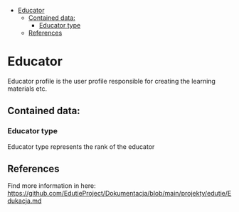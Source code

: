 <!-- TOC -->

* [Educator](#educator)
    * [Contained data:](#contained-data)
        * [Educator type](#educator-type)
    * [References](#references)

<!-- TOC -->

# Educator

Educator profile is the user profile responsible for creating the learning materials etc.

## Contained data:

### Educator type

Educator type represents the rank of the educator

## References

Find more information in here: https://github.com/EdutieProject/Dokumentacja/blob/main/projekty/edutie/Edukacja.md
